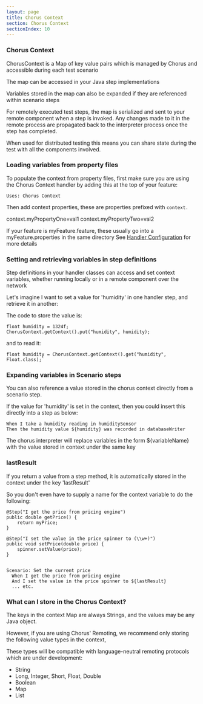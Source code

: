 ```yaml
---
layout: page
title: Chorus Context
section: Chorus Context
sectionIndex: 10
---
```


### Chorus Context

ChorusContext is a Map of key value pairs which is managed by Chorus and accessible during each test scenario

The map can be accessed in your Java step implementations

Variables stored in the map can also be expanded if they are referenced within scenario steps

For remotely executed test steps, the map is serialized and sent to your remote component when a step is invoked.
Any changes made to it in the remote process are propagated back to the interpreter process once the step has completed.

When used for distributed testing this means you can share state during the test with all the components involved.

### Loading variables from property files

To populate the context from property files, first make sure you are using the Chorus Context handler by adding this at the top of your feature:

    Uses: Chorus Context

Then add context properties, these are properties prefixed with `context.`

context.myPropertyOne=val1
context.myPropertyTwo=val2

If your feature is myFeature.feature, these usually go into a myFeature.properties in the same directory
See [Handler Configuration](/pages/Handlers/HandlerConfiguration) for more details


### Setting and retrieving variables in step definitions

Step definitions in your handler classes can access and set context variables, whether running locally or in a remote component over the network

Let's imagine I want to set a value for 'humidity' in one handler step, and retrieve it in another:

The code to store the value is:

    float humidity = 1324f;
    ChorusContext.getContext().put("humidity", humidity);

and to read it:

    float humidity = ChorusContext.getContext().get("humidity", Float.class);`


### Expanding variables in Scenario steps

You can also reference a value stored in the chorus context directly from a scenario step.

If the value for 'humidity' is set in the context, then you could insert this directly into a step as below:

    When I take a humidity reading in humiditySensor
    Then the humidity value ${humidity} was recorded in databaseWriter

The chorus interpreter will replace variables in the form ${variableName} with the value stored in context under the same key


### lastResult

If you return a value from a step method, it is automatically stored in the context under the key 'lastResult'

So you don't even have to supply a name for the context variable to do the following:

    @Step("I get the price from pricing engine")
    public double getPrice() {
        return myPrice;
    }

    @Step("I set the value in the price spinner to (\\w+)")
    public void setPrice(double price) {
        spinner.setValue(price);
    }


    Scenario: Set the current price
      When I get the price from pricing engine
      And I set the value in the price spinner to ${lastResult}
      ... etc.


### What can I store in the Chorus Context?

The keys in the context Map are always Strings, and the values may be any Java object.

However, if you are using Chorus' Remoting, we recommend only storing the following value types in the context,

These types will be compatible with language-neutral remoting protocols which are under development:

* String
* Long, Integer, Short, Float, Double
* Boolean
* Map
* List

